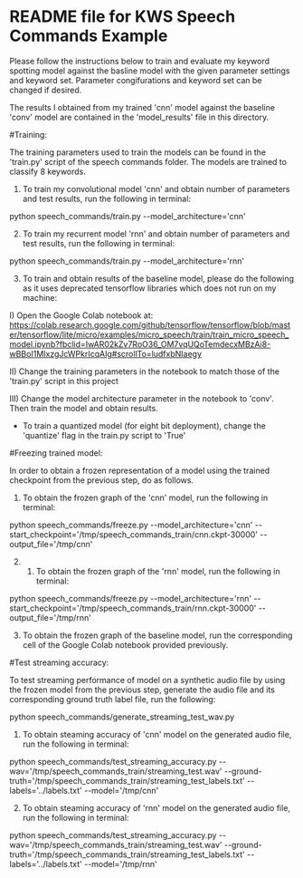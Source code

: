 # README file for KWS Speech Commands Example

Please follow the instructions below to train and evaluate my keyword spotting model against the basline model with the given parameter settings and keyword set. Parameter congifurations and keyword set can be changed if desired.

The results I obtained from my trained 'cnn' model against the baseline 'conv' model are contained 
in the 'model_results' file in this directory.

#Training:

The training parameters used to train the models can be found in the 'train.py' script 
of the speech commands folder. The models are trained to classify 8 keywords.

1) To train my convolutional model 'cnn' and obtain number of parameters and test results,
 run the following in terminal:

python speech_commands/train.py --model_architecture='cnn'

2) To train my recurrent model 'rnn' and obtain number of parameters and test results,
 run the following in terminal:
 
python speech_commands/train.py --model_architecture='rnn'

3) To train and obtain results of the baseline model, please do the following as it uses deprecated 
tensorflow libraries which does not run on my machine:

I) Open the Google Colab notebook at: 
https://colab.research.google.com/github/tensorflow/tensorflow/blob/master/tensorflow/lite/micro/examples/micro_speech/train/train_micro_speech_model.ipynb?fbclid=IwAR02kZv7RoO36_OM7vqUQoTemdecxMBzAi8-wBBoI1MIxzgJcWPkrIcqAIg#scrollTo=ludfxbNIaegy 

II) Change the training parameters in the notebook to match those of the 'train.py' script in this project

III) Change the model architecture parameter in the notebook to 'conv'. Then train the model and obtain results.


- To train a quantized model (for eight bit deployment), change the 'quantize' flag in the train.py script to 'True'


#Freezing trained model:

In order to obtain a frozen representation of a model using the trained checkpoint from the previous step, do as follows.

1) To obtain the frozen graph of the 'cnn' model, run the following in terminal:

python speech_commands/freeze.py --model_architecture='cnn' --start_checkpoint='/tmp/speech_commands_train/cnn.ckpt-30000' --output_file='/tmp/cnn'

2) 1) To obtain the frozen graph of the 'rnn' model, run the following in terminal:

python speech_commands/freeze.py --model_architecture='rnn' --start_checkpoint='/tmp/speech_commands_train/rnn.ckpt-30000' --output_file='/tmp/rnn'

3) To obtain the frozen graph of the baseline model, run the corresponding cell of the Google Colab notebook provided previously.


#Test streaming accuracy:

To test streaming performance of model on a synthetic audio file by using the frozen model from the previous step,
generate the audio file and its corresponding ground truth label file, run the following:

python speech_commands/generate_streaming_test_wav.py


1) To obtain steaming accuracy of 'cnn' model on the generated audio file, run the following in terminal:

python speech_commands/test_streaming_accuracy.py --wav='/tmp/speech_commands_train/streaming_test.wav'  --ground-truth='/tmp/speech_commands_train/streaming_test_labels.txt' --labels='../labels.txt' --model='/tmp/cnn'

2) To obtain steaming accuracy of 'rnn' model on the generated audio file, run the following in terminal:

python speech_commands/test_streaming_accuracy.py --wav='/tmp/speech_commands_train/streaming_test.wav'  --ground-truth='/tmp/speech_commands_train/streaming_test_labels.txt' --labels='../labels.txt' --model='/tmp/rnn'





